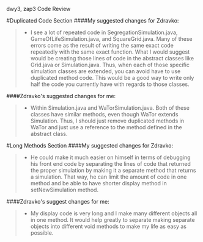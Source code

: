 dwy3, zap3 Code Review

#Duplicated Code Section
####My suggested changes for Zdravko:
> - I see a lot of repeated code in SegregationSimulation.java, GameOfLifeSimulation.java, and SquareGrid.java. Many of these errors come as the result of writing the same exact code repeatedly with the same exact function. What I would suggest would be creating those lines of code in the abstract classes like Grid.java or Simulation.java. Thus, when each of those specific simulation classes are extended, you can avoid have to use duplicated method code. This would be a good way to write only half the code you currently have with regards to those classes.

####Zdravko's suggested changes for me:
> - Within Simulation.java and WaTorSimulation.java. Both of these classes have similar methods, even though WaTor extends Simulation. Thus, I should just remove duplicated methods in WaTor and just use a reference to the method defined in the abstract class.

#Long Methods Section
####My suggested changes for Zdravko:
> - He could make it much easier on himself in terms of debugging his front end code by separating the lines of code that returned the proper simulation by making it a separate method that returns a simulation. That way, he can limit the amount of code in one method and be able to have shorter display method in setNewSimulation method.

####Zdravko's suggest changes for me:
> - My display code is very long and I make many different objects all in one method. It would help greatly to separate making separate objects into different void methods to make my life as easy as possible.
